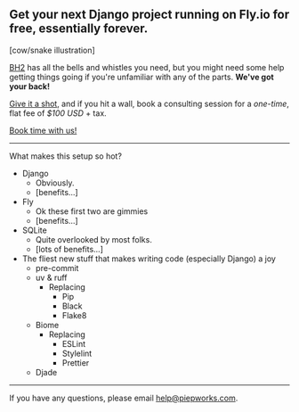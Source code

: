 ## Get your next Django project running on Fly.io for free, essentially forever.

[cow/snake illustration]

[BH2](https://codeberg.org/trey/bh2) has all the bells and whistles you need, but you might need some help getting things going if you're unfamiliar with any of the parts. **We've got your back!**

[Give it a shot](https://codeberg.org/trey/bh2), and if you hit a wall, book a consulting session for a _one-time_, flat fee of _$100 USD_ + tax.

<a href="mailto:homepage@piepworks.com?subject=Fly with Django" class="button">Book time with us!</a>

---

What makes this setup so hot?

- Django
  - Obviously.
  - [benefits…]
- Fly
  - Ok these first two are gimmies
  - [benefits…]
- SQLite
  - Quite overlooked by most folks.
  - [lots of benefits…]
- The fliest new stuff that makes writing code (especially Django) a joy
  - pre-commit
  - uv & ruff
    - Replacing
      - Pip
      - Black
      - Flake8
  - Biome
    - Replacing
      - ESLint
      - Stylelint
      - Prettier
  - Djade

---

If you have any questions, please email help@piepworks.com.
